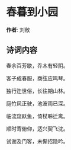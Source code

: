 # 春暮到小园

**作者**: 刘敞

## 诗词内容

春余百芳歇，乔木有轻阴。

客子成春服，商弦应鸣琴。

独行迕世俗，长往期山林。

庭竹风正驶，池波雨已深。

临流窥跃鱼，倚杖聆迁禽。

顺时寄俯仰，适兴契飞沈。

试谢及门客，未惭招隐吟。

